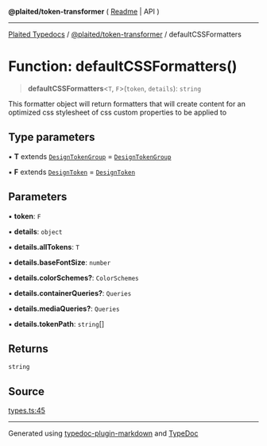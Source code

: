 **@plaited/token-transformer** ( [Readme](../README.md) \| API )

***

[Plaited Typedocs](../../../modules.md) / [@plaited/token-transformer](../modules.md) / defaultCSSFormatters

# Function: defaultCSSFormatters()

> **defaultCSSFormatters**\<`T`, `F`\>(`token`, `details`): `string`

This formatter object will return formatters that will create content for an
optimized css stylesheet of css custom properties to be applied to

## Type parameters

▪ **T** extends [`DesignTokenGroup`](../../../plaited/token/type-aliases/DesignTokenGroup.md) = [`DesignTokenGroup`](../../../plaited/token/type-aliases/DesignTokenGroup.md)

▪ **F** extends [`DesignToken`](../../../plaited/token/type-aliases/DesignToken.md) = [`DesignToken`](../../../plaited/token/type-aliases/DesignToken.md)

## Parameters

▪ **token**: `F`

▪ **details**: `object`

▪ **details.allTokens**: `T`

▪ **details.baseFontSize**: `number`

▪ **details.colorSchemes?**: `ColorSchemes`

▪ **details.containerQueries?**: `Queries`

▪ **details.mediaQueries?**: `Queries`

▪ **details.tokenPath**: `string`[]

## Returns

`string`

## Source

[types.ts:45](https://github.com/plaited/plaited/blob/0d4801d/libs/token-transformer/src/types.ts#L45)

***

Generated using [typedoc-plugin-markdown](https://www.npmjs.com/package/typedoc-plugin-markdown) and [TypeDoc](https://typedoc.org/)
